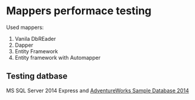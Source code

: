 # Mappers performace testing
Used mappers:

1. Vanila DbREader
1. Dapper
1. Entity Framework
1. Entity framework with Automapper

## Testing datbase
MS SQL Server 2014 Express
and
[ AdventureWorks Sample Database 2014](http://msftdbprodsamples.codeplex.com/)